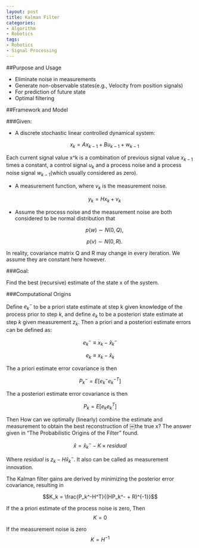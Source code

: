 ```yaml
---
layout: post
title: Kalman Filter
categories:
- Algorithm
- Robotics
tags:
- Robotics
- Signal Processing
---
```


##Purpose and Usage

- Eliminate noise in measurements
- Generate non-observable states(e.g., Velocity from position signals)
- For prediction of future state
- Optimal filtering

##Framework and Model

###Given:
- A discrete stochastic linear controlled dynamical system:


  $$x_k = Ax_{k-1} + Bu_{k-1} + w_{k-1}$$

Each current signal value x^k is a combination of previous signal value $x_{k-1}$ times a constant, a control signal $u_{k}$ and a process noise and a process noise signal $w_{k-1}$(which usually considered as zero).

- A measurement function, where $v_{k}$ is the measurement noise.


  $$ y_{k} = Hx_{k} + v_{k} $$


- Assume the process noise and the measurement noise are both considered to be normal distribution that

    $$ p(w) ∼ N (0, Q), $$

    $$ p(v) ∼ N (0, R). $$

In reality, covariance matrix Q and R may change in every iteration. We assume they are constant here however.


###Goal:

Find the best (recursive) estimate of the state x of the system.

###Computational Origins

Define $e_{k}^{-}$ to be a priori state estimate at step k given knowledge of the process prior to step $k$, and define $e_{k}$  to be a posteriori state estimate at step $k$ given measurement $z_{k}$. Then a priori and a posteriori estimate errors can be defined as:

  $$e_{k}^{-} ≡ x_{k} - \hat{x}_{k}^{-}$$

  $$e_{k} ≡ x_{k} - \hat{x}_{k}$$

The a priori estimate error covariance is then

  $$P_{k}^{-} = E[e_{k}^{-}e_{k}^{-T}]$$

The a posteriori estimate error covariance is then

  $$P_{k} = E[e_{k}e_{k}^{T}]$$

Then How can we optimally (linearly) combine the estimate and measurement to obtain the best reconstruction of ￼the true x? The answer given in “The Probabilistic Origins of the Filter” found.

$$
   \hat{x} = \hat{x}_{k}^{-} - K \times residual
$$

Where *residual* is $z_k - H \hat{x}_{k}^{-}$. It also can be called as measurement innovation.

The Kalman filter gains are derived by minimizing the posterior error covariance, resulting in

$$K_k = \frac{P_k^-H^T}{(HP_k^- + R)^{-1}}$$


If the a priori estimate of the process noise is zero, Then
  $$K = 0$$

If the measurement noise is zero
  $$K = H^{-1}$$
